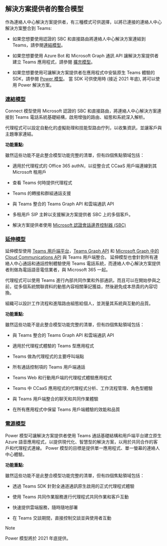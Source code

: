 ## <a name="integration-models-for-solution-providers"></a>解決方案提供者的整合模型

<a name="steps"></a>

作為連絡人中心解決方案提供者，有三種模式可供選擇，以將已連接的連絡人中心解決方案整合到 Teams:

- 如果您想要使用認證的 SBC 和直接路由將連絡人中心解決方案連結到 Teams，請參閱[連結模型](?tabs=connect#steps)。

- 如果您想要使用 Azure Bot 和 Microsoft Graph 通訊 API 讓解決方案提供者建立 Teams 應用程式，請參閱 [擴充模型](?tabs=extend#steps)。

- 如果您想要使用可讓解決方案提供者在應用程式中安裝原生 Teams 體驗的 SDK，請參閱 [Power 模型](?tabs=power#steps)。 當 SDK 可供使用時 (接近 2021 年底), 將可以使用 Power 解決方案。

### <a name="the-connect-model"></a>[**連結模型**](#tab/connect)

Connect 模型使用 Microsoft 認證的 SBC 和直接路由，將連絡人中心解決方案連接到 Teams 電話系統基礎結構，啟用增強的路由、組態和系統深入解析。

代理程式可以設定自動化的虛擬助理和技能型路由佇列，以收集資訊，並讓客戶與主題專家連結。

**功能重點:**

雖然這些功能不是此整合模型功能完整的清單，但有四個焦點領域包括：

  - 適用於代理程式的 Office 365 authN，以從整合式 CCaaS 用戶端連線到其 Microsoft 租用戶 

  - 查看 Teams 何時提供代理程式

  - Teams 的轉接和群組通話支援 

  - 與 Teams 整合的 Teams Graph API 和雲端通訊 API 

  - 多租用戶 SIP 主幹以支援解決方案提供者 SBC 上的多個客戶。  

  - 解決方案提供者使用 [<span class="underline"> Microsoft 認證會話邊界控制器 (SBC)</span>](../direct-routing-border-controllers.md)


### <a name="the-extend-model"></a>[**延伸模型**](#tab/extend)

延伸模型使用 [Teams 用戶端平台](/microsoftteams/platform/overview)，[Teams Graph API](/graph/api/resources/teams-api-overview?view=graph-rest-1.0) 和 [Microsoft Graph 中的 Cloud Communications API](/graph/api/resources/communications-api-overview?view=graph-rest-1.0) 與 Teams 用戶端整合。 延伸模型也會針對所有連絡人中心通話和通話控制體驗使用 Teams 電話系統，而連絡人中心解決方案提供者則做為電話語音電信業者，與 Microsoft 365 一起。

代理程式可以使用 Teams 進行內部共同作業和外部通訊，而且可以在開始參與之前，從多個系統關聯資料的動態內容相關筆記獲益，然後避免成本昂貴的內容切換。

組織可以設計工作流程和進階路由組態給個人，並測量其系統與互動的品質。

**功能重點:**

雖然這些功能不是此整合模型功能完整的清單，但有四個焦點領域包括：

  - 與 Teams 整合的 Teams Graph API 和雲端通訊 API 

  - 適用於代理程式體驗的 Teams 型應用程式 

  - Teams 做為代理程式的主要呼叫端點 

  - 所有通話控制項的 Teams 用戶端通話

  - Teams Web 和行動用戶端的代理程式體驗應用程式

  - Teams 中 CCaaS 應用程式的代理程式分析、工作流程管理、角色型體驗 

  - 與 Teams 用戶端整合的聊天和共同作業體驗 

  - 在所有應用程式中保留 Teams 用戶端體驗的效能和品質  

### <a name="the-power-model"></a>[**電源模型**](#tab/power)

Power 模型可讓解決方案提供者使用 Teams 通話基礎結構和用戶端平台建立原生 Azure 語音應用程式，以提供現代化、智慧型的解決方案，以用於共同合作的客戶和代理程式連線。 Power 模型的目標是提供單一應用程式、單一螢幕的連絡人中心體驗。

**功能重點:**

雖然這些功能不是此整合模型功能完整的清單，但有四個焦點領域包括：

  - 透過 Teams SDK 針對全通道通訊原生啟用的正式代理程式體驗 

  - 使用 Teams 共同作業服務進行代理程式共同作業和客戶互動  

  - 快速提供雲端服務，隨時隨地部署 

  - 在 Teams 交談期間，直接控制交談並與使用者互動 

>[!NOTE]
> Power 模型將於 2021 年底提供。
